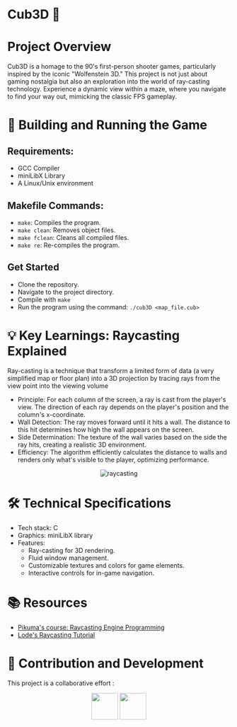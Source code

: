 # Cub3D 🐺

# Project Overview

Cub3D is a homage to the 90's first-person shooter games, particularly inspired by the iconic "Wolfenstein 3D." This project is not just about gaming nostalgia but also an exploration into the world of ray-casting technology. Experience a dynamic view within a maze, where you navigate to find your way out, mimicking the classic FPS gameplay.

# 🧱 Building and Running the Game

## Requirements:

- GCC Compiler
- miniLibX Library
- A Linux/Unix environment

## Makefile Commands:

- `make`: Compiles the program.
- `make clean`: Removes object files.
- `make fclean`: Cleans all compiled files.
- `make re`: Re-compiles the program.

## Get Started
- Clone the repository.
- Navigate to the project directory.
- Compile with `make`
- Run the program using the command: ```./cub3D <map_file.cub>```

# 💡 Key Learnings: Raycasting Explained
Ray-casting is a technique that transform a limited form of data (a very simplified map or floor plan) into a 3D projection by tracing rays from the view point into the viewing volume

- Principle: For each column of the screen, a ray is cast from the player's view. The direction of each ray depends on the player's position and the column's x-coordinate.
- Wall Detection: The ray moves forward until it hits a wall. The distance to this hit determines how high the wall appears on the screen.
- Side Determination: The texture of the wall varies based on the side the ray hits, creating a realistic 3D environment.
- Efficiency: The algorithm efficiently calculates the distance to walls and renders only what's visible to the player, optimizing performance.

<p align="center">
  <img src="https://upload.wikimedia.org/wikipedia/commons/e/e7/Simple_raycasting_with_fisheye_correction.gif" alt="raycasting"/>
</p>

# 🛠 Technical Specifications
- Tech stack: C
- Graphics: miniLibX library
- Features:
    - Ray-casting for 3D rendering.
    - Fluid window management.
    - Customizable textures and colors for game elements.
    - Interactive controls for in-game navigation.
  
# 📚 Resources
- [Pikuma's course: Raycasting Engine Programming](https://pikuma.com/courses/raycasting-engine-tutorial-algorithm-javascript)
- [Lode's Raycasting Tutorial](https://lodev.org/cgtutor/raycasting.html)

# 👥 Contribution and Development
This project is a collaborative effort :

<p align="center">
<a href="http://github.com/lmelard" alt="lmelard github profile"><img src="https://github.com/lmelard.png" width="60px style="border-radius:50%"/></a>
<a href="http://github.com/tiny-chris" alt="tiny-chris github profile"><img src="https://github.com/tiny-chris.png" width="60px style="border-radius:50%"/></a>
</p>
